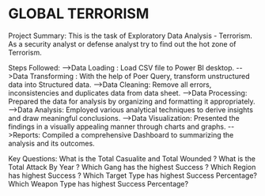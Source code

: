 # GLOBAL TERRORISM 
Project Summary: This is the task of Exploratory Data Analysis - Terrorism. As a security analyst or defense analyst try to find out the hot zone of Terrorism.

Steps Followed:
-->Data Loading : Load CSV file to Power BI desktop.
-->Data Transforming : With the help of Poer Query, transform unstructured data into Structured data.
-->Data Cleaning: Remove all errors, inconsistencies and duplicates data from data sheet.
-->Data Processing: Prepared the data for analysis by organizing and formatting it appropriately.
-->Data Analysis: Employed various analytical techniques to derive insights and draw meaningful conclusions.
-->Data Visualization: Presented the findings in a visually appealing manner through charts and graphs.
-->Reports: Compiled a comprehensive Dashboard to  summarizing the analysis and its outcomes.

Key Questions:
What is the Total Casualite and Total Wounded ?
What is the Total Attack By Year ?
Which Gang has the highest Success ?
Which Region has highest Success ?
Which Target Type has highest Success Percentage?
Which Weapon Type has highest Success Percentage?


